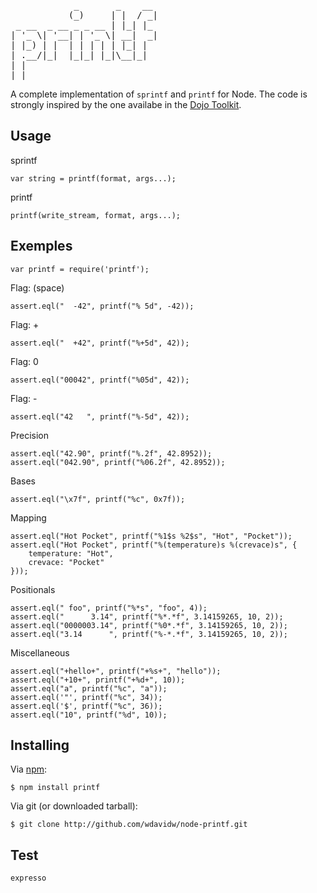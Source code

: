 
<pre>
            _       _    __ 
           (_)     | |  / _|
 _ __  _ __ _ _ __ | |_| |_ 
| '_ \| '__| | '_ \| __|  _|
| |_) | |  | | | | | |_| |  
| .__/|_|  |_|_| |_|\__|_|  
| |                         
|_| 
</pre>

A complete implementation of `sprintf` and `printf` for Node. The code is strongly inspired by the one availabe in the [Dojo Toolkit](http://www.dojotoolkit.org).

Usage
-----

sprintf

	var string = printf(format, args...);

printf

	printf(write_stream, format, args...);

Exemples
--------

	var printf = require('printf');
	
Flag: (space)

	assert.eql("  -42", printf("% 5d", -42));

Flag: +

	assert.eql("  +42", printf("%+5d", 42));

Flag: 0

	assert.eql("00042", printf("%05d", 42));

Flag: -

	assert.eql("42   ", printf("%-5d", 42));

Precision

	assert.eql("42.90", printf("%.2f", 42.8952));
	assert.eql("042.90", printf("%06.2f", 42.8952));

Bases

	assert.eql("\x7f", printf("%c", 0x7f));

Mapping

	assert.eql("Hot Pocket", printf("%1$s %2$s", "Hot", "Pocket"));
	assert.eql("Hot Pocket", printf("%(temperature)s %(crevace)s", {
		temperature: "Hot",
		crevace: "Pocket"
	}));

Positionals

	assert.eql(" foo", printf("%*s", "foo", 4));
	assert.eql("      3.14", printf("%*.*f", 3.14159265, 10, 2));
	assert.eql("0000003.14", printf("%0*.*f", 3.14159265, 10, 2));
	assert.eql("3.14      ", printf("%-*.*f", 3.14159265, 10, 2));

Miscellaneous

	assert.eql("+hello+", printf("+%s+", "hello"));
	assert.eql("+10+", printf("+%d+", 10));
	assert.eql("a", printf("%c", "a"));
	assert.eql('"', printf("%c", 34));
	assert.eql('$', printf("%c", 36));
	assert.eql("10", printf("%d", 10));

Installing
----------

Via [npm](http://github.com/isaacs/npm):

    $ npm install printf

Via git (or downloaded tarball):

    $ git clone http://github.com/wdavidw/node-printf.git

Test
----

	expresso


